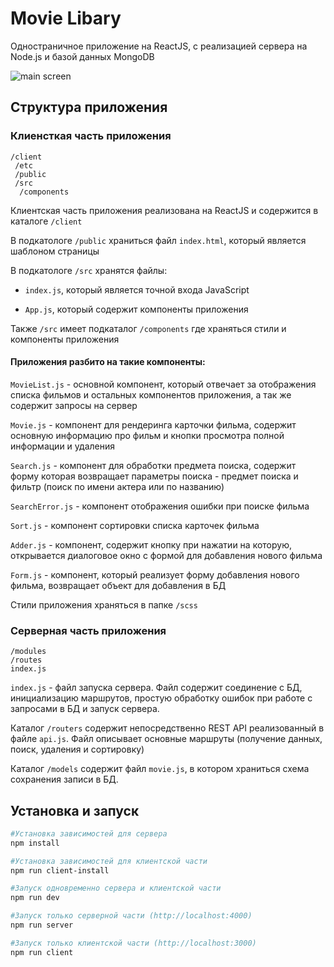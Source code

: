# Movie Libary

Одностраничное приложение на ReactJS, с реализацией сервера на Node.js и базой данных MongoDB 

![main screen](https://github.com/UnknownAI/add_files/raw/master/screens/main.png)
## Структура приложения 
### Клиенсткая часть приложения
```
/client 
 /etc 
 /public
 /src
  /components 
 ```
Клиентская часть приложения реализована на ReactJS и содержится в каталоге ``` /client ```

В подкатологе ``` /public ``` храниться файл ``` index.html ```, который является шаблоном страницы 

В подкатологе ``` /src ``` хранятcя файлы:
  
 - ``` index.js ```, который является точной входа JavaScript  
 
 - ``` App.js ```, который содержит компоненты приложения

Также ``` /src ``` имеет подкаталог ``` /сomponents ``` где храняться стили и компоненты приложения

#### Приложения разбито на такие компоненты: 

  ``` MovieList.js ``` - основной компонент, который отвечает за отображения списка фильмов и остальных компонентов приложения, а так же содержит запросы на сервер 

  ``` Movie.js ``` - компонент для рендеринга карточки фильма, содержит основную информацию про фильм и кнопки просмотра полной информации и удаления 

``` Search.js ``` - компонент для обработки предмета поиска, содержит форму которая возвращает параметры поиска - предмет поиска и фильтр (поиск по имени актера или по названию)

``` SearchError.js ``` - компонент отображения ошибки при поиске фильма 

``` Sort.js ``` - компонент сортировки списка карточек фильма 

``` Adder.js ``` - компонент, содержит кнопку при нажатии на которую, открывается диалоговое окно с формой для добавления нового фильма 

``` Form.js ``` - компонент, который реализует форму добавления нового фильма, возвращает объект для добавления в БД

Стили приложения храняться в папке ``` /scss ```


### Серверная часть приложения 

``` 
/modules 
/routes
index.js 
```

``` index.js ``` - файл запуска сервера. Файл содержит соединение с БД, инициализацию маршрутов, простую обработку ошибок при работе с запросами в БД и запуск сервера. 

Каталог ``` /routers ``` содержит непосредственно REST API реализованный в файле ``` api.js ```. Файл описывает основные маршруты (получение данных, поиск, удаления и сортировку)

Каталог ``` /models ``` содержит файл ``` movie.js ```, в котором храниться схема сохранения записи в БД. 


## Установка и запуск 

``` bash 
#Установка зависимостей для сервера 
npm install 

#Установка зависимостей для клиентской части 
npm run client-install

#Запуск одновременно сервера и клиентской части 
npm run dev

#Запуск только серверной части (http://localhost:4000)
npm run server 

#Запуск только клиентской части (http://localhost:3000)
npm run client

```
